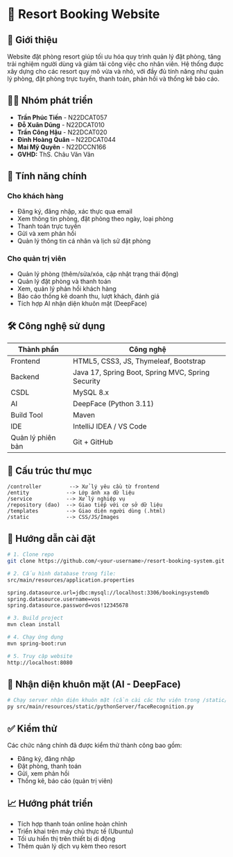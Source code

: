 
# 🌴 Resort Booking Website

## 📌 Giới thiệu
Website đặt phòng resort giúp tối ưu hóa quy trình quản lý đặt phòng, tăng trải nghiệm người dùng và giảm tải công việc cho nhân viên. Hệ thống được xây dựng cho các resort quy mô vừa và nhỏ, với đầy đủ tính năng như quản lý phòng, đặt phòng trực tuyến, thanh toán, phản hồi và thống kê báo cáo.

## 👨‍💻 Nhóm phát triển
- **Trần Phúc Tiến** - N22DCAT057  
- **Đỗ Xuân Dũng** - N22DCAT010  
- **Trần Công Hậu** - N22DCAT020  
- **Đinh Hoàng Quân** – N22DCAT044  
- **Mai Mỹ Quyên** - N22DCCN166  
- **GVHD:** ThS. Châu Văn Vân

## 🎯 Tính năng chính
### Cho khách hàng
- Đăng ký, đăng nhập, xác thực qua email
- Xem thông tin phòng, đặt phòng theo ngày, loại phòng
- Thanh toán trực tuyến
- Gửi và xem phản hồi
- Quản lý thông tin cá nhân và lịch sử đặt phòng

### Cho quản trị viên
- Quản lý phòng (thêm/sửa/xóa, cập nhật trạng thái động)
- Quản lý đặt phòng và thanh toán
- Xem, quản lý phản hồi khách hàng
- Báo cáo thống kê doanh thu, lượt khách, đánh giá
- Tích hợp AI nhận diện khuôn mặt (DeepFace)

## 🛠 Công nghệ sử dụng
| Thành phần      | Công nghệ              |
|----------------|------------------------|
| Frontend       | HTML5, CSS3, JS, Thymeleaf, Bootstrap |
| Backend        | Java 17, Spring Boot, Spring MVC, Spring Security |
| CSDL           | MySQL 8.x              |
| AI             | DeepFace (Python 3.11)      |
| Build Tool     | Maven                  |
| IDE            | IntelliJ IDEA / VS Code |
| Quản lý phiên bản | Git + GitHub        |

## 🧱 Cấu trúc thư mục
```
/controller         --> Xử lý yêu cầu từ frontend  
/entity            --> Lớp ánh xạ dữ liệu  
/service           --> Xử lý nghiệp vụ  
/repository (dao)  --> Giao tiếp với cơ sở dữ liệu  
/templates         --> Giao diện người dùng (.html)  
/static            --> CSS/JS/Images  
```

## 🚀 Hướng dẫn cài đặt
```bash
# 1. Clone repo
git clone https://github.com/<your-username>/resort-booking-system.git

# 2. Cấu hình database trong file:
src/main/resources/application.properties

spring.datasource.url=jdbc:mysql://localhost:3306/bookingsystemdb
spring.datasource.username=vos
spring.datasource.password=vos!12345678

# 3. Build project
mvn clean install

# 4. Chạy ứng dụng
mvn spring-boot:run

# 5. Truy cập website
http://localhost:8080
```

## 🤖 Nhận diện khuôn mặt (AI - DeepFace)
```bash
# Chạy server nhận diện khuôn mặt (cần cài các thư viện trong /static/pythonServer)
py src/main/resources/static/pythonServer/faceRecognition.py
```

## ✅ Kiểm thử
Các chức năng chính đã được kiểm thử thành công bao gồm:
- Đăng ký, đăng nhập
- Đặt phòng, thanh toán
- Gửi, xem phản hồi
- Thống kê, báo cáo (quản trị viên)

## 📈 Hướng phát triển
- Tích hợp thanh toán online hoàn chỉnh
- Triển khai trên máy chủ thực tế (Ubuntu)
- Tối ưu hiển thị trên thiết bị di động
- Thêm quản lý dịch vụ kèm theo resort


